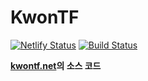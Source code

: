 # KwonTF

[![Netlify Status](https://api.netlify.com/api/v1/badges/42b3517c-dabd-4a6b-9bf5-6ef44ef02ffd/deploy-status)](https://app.netlify.com/sites/kwontf/deploys)
[![Build Status](https://github.com/KwonTF/kwontf/workflows/Node%20CI/badge.svg)](https://github.com/KwonTF/kwontf/actions?query=workflow%3A%22Node+CI%22)

**[kwontf.net](https://kwontf.netlify.com/)의 소스 코드**
